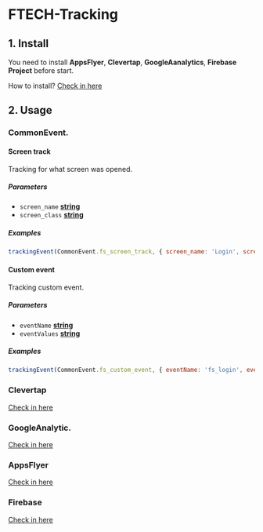 # FTECH-Tracking

## 1. Install

You need to install **AppsFlyer**, **Clevertap**, **GoogleAanalytics**, **Firebase Project** before start.

How to install? [Check in here](https://docs.google.com/document/d/1htHxDUe-Rn56WPBh-NjC2z-IsYad6P12tZDaQRvTplw/edit?usp=sharing)

## 2. Usage

### CommonEvent.


#### Screen track

Tracking for what screen was opened.

##### Parameters

-   `screen_name` **[string](https://developer.mozilla.org/docs/Web/JavaScript/Reference/Global_Objects/Number)** 
-   `screen_class` **[string](https://developer.mozilla.org/docs/Web/JavaScript/Reference/Global_Objects/Number)** 

##### Examples

```javascript
trackingEvent(CommonEvent.fs_screen_track, { screen_name: 'Login', screen_class: 'fs_screen_login' })
```


#### Custom event

Tracking custom event.

##### Parameters

-   `eventName` **[string](https://developer.mozilla.org/docs/Web/JavaScript/Reference/Global_Objects/Number)** 
-   `eventValues` **[string](https://developer.mozilla.org/docs/Web/JavaScript/Reference/Global_Objects/Number)** 

##### Examples

```javascript
trackingEvent(CommonEvent.fs_custom_event, { eventName: 'fs_login', eventValues: {} })
```

### Clevertap

[Check in here](https://github.com/longvubka98/FTECH-Tracking/blob/main/CleverTap.md)

### GoogleAnalytic.

[Check in here](https://github.com/longvubka98/FTECH-Tracking/blob/main/GoogleAnalytic.md)

### AppsFlyer

[Check in here](https://github.com/longvubka98/FTECH-Tracking/blob/main/AppsFlyer.md)

### Firebase

[Check in here](https://github.com/longvubka98/FTECH-Tracking/blob/main/Firebase.md)

